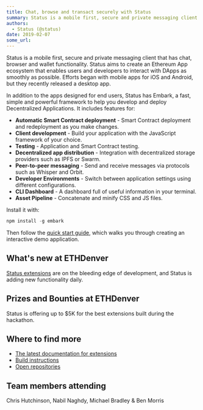 ```yaml
---
title: Chat, browse and transact securely with Status
summary: Status is a mobile first, secure and private messaging client that has chat, browser and wallet functionality. Status aims to create an Ethereum App ecosystem that enables users and developers to interact with DApps as smoothly as possible. Efforts began with mobile apps for iOS and Android, but they recently released a desktop app. In addition to the apps designed for end users, Status has Embark, a fast, simple and powerful framework to help you develop and deploy Decentralized Applications. I
authors:
  - Status (@status)
date: 2019-02-07
some_url: 
---
```


Status is a mobile first, secure and private messaging client that has chat, browser and wallet functionality. Status aims to create an Ethereum App ecosystem that enables users and developers to interact with DApps as smoothly as possible. Efforts began with mobile apps for iOS and Android, but they recently released a desktop app.

In addition to the apps designed for end users, Status has Embark, a fast, simple and powerful framework to help you develop and deploy Decentralized Applications. It includes features for:

- **Automatic Smart Contract deployment** - Smart Contract deployment and redeployment as you make changes.
- **Client development** - Build your application with the JavaScript framework of your choice.
- **Testing** - Application and Smart Contract testing.
- **Decentralized app distribution** - Integration with decentralized storage providers such as IPFS or Swarm.
- **Peer-to-peer messaging** - Send and receive messages via protocols such as Whisper and Orbit.
- **Developer Environments** - Switch between application settings using different configurations.
- **CLI Dashboard** - A dashboard full of useful information in your terminal.
- **Asset Pipeline** - Concatenate and minify CSS and JS files.

Install it with:

```javascript
npm install -g embark
```

Then follow the [quick start guide](https://embark.status.im/docs/quick_start.html), which walks you through creating an interactive demo application.

## What's new at ETHDenver

[Status extensions](https://dev.status.im/extensions/index.html) are on the bleeding edge of development, and Status is adding new functionality daily.

## Prizes and Bounties at ETHDenver

Status is offering up to \$5K for the best extensions built during the hackathon.

## Where to find more

- [The latest documentation for extensions](https://status.im/extensions/)
- [Build instructions](https://status.im/build_status/)
- [Open repositories](https://github.com/status-im/)

## Team members attending

Chris Hutchinson, Nabil Naghdy, Michael Bradley & Ben Morris
